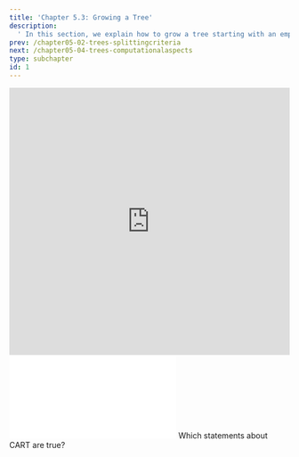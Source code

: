 ```yaml
---
title: 'Chapter 5.3: Growing a Tree'
description:
  ' In this section, we explain how to grow a tree starting with an empty tree, a root node containing all the data. It will be shown that trees are grown by recursively applying greedy optimization to each node.'
prev: /chapter05-02-trees-splittingcriteria
next: /chapter05-04-trees-computationalaspects
type: subchapter
id: 1
---
```


<exercise id="1" title="Video Lecture">

<iframe width="100%" height="480" src="https://www.youtube.com/embed/UjuJCgeZ6HA" frameborder="0" allow="accelerometer; autoplay; encrypted-media; gyroscope; picture-in-picture" allowfullscreen></iframe>

</exercise>

<exercise id="2" title="Slides">

<object data="pdfs/5/slides-cart-treegrowing.pdf" type="application/pdf" style="width:100%;height:480px">
    <embed src="pdfs/5/slides-cart-treegrowing.pdf" type="application/pdf" />
</object>

</exercise>


<exercise id="3" title="Quiz">
Which statements about CART are true?
<choice>
<opt text="To find optimal splits, one iterates over all features, and for each feature over all possible split points." correct="true">
</opt>
<opt text="To find optimal splits, we use the one that splits the data approximately in half in each step.">
</opt>
<opt text="To find optimal splits, we evaluate the possible splits only on the data that ended up in the parent node we are trying to split." correct="true">
</opt>
<opt text="The optimal split results in the lowest sum of empirical risks in the child nodes." correct="true">
</opt>
<opt text="Monotone transformations of several features will change the structure of the tree.">
</opt>
<opt text="The CART algorithm cannot go on training if every node contains exactly one observation" correct="true">
</opt>
</choice>
</exercise>
